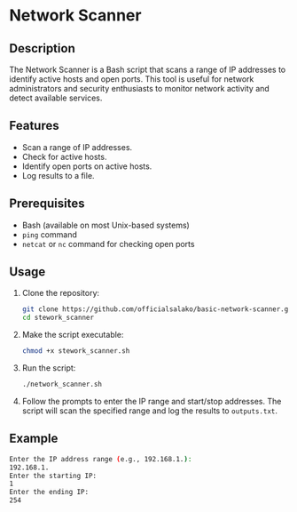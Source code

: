 # Network Scanner

## Description
The Network Scanner is a Bash script that scans a range of IP addresses to identify active hosts and open ports. This tool is useful for network administrators and security enthusiasts to monitor network activity and detect available services.

## Features
- Scan a range of IP addresses.
- Check for active hosts.
- Identify open ports on active hosts.
- Log results to a file.

## Prerequisites
- Bash (available on most Unix-based systems)
- `ping` command
- `netcat` or `nc` command for checking open ports

## Usage
1. Clone the repository:
    ```bash
    git clone https://github.com/officialsalako/basic-network-scanner.git
    cd stework_scanner
    ```

2. Make the script executable:
    ```bash
    chmod +x stework_scanner.sh
    ```

3. Run the script:
    ```bash
    ./network_scanner.sh
    ```

4. Follow the prompts to enter the IP range and start/stop addresses. The script will scan the specified range and log the results to `outputs.txt`.

## Example
```bash
Enter the IP address range (e.g., 192.168.1.):
192.168.1.
Enter the starting IP:
1
Enter the ending IP:
254

